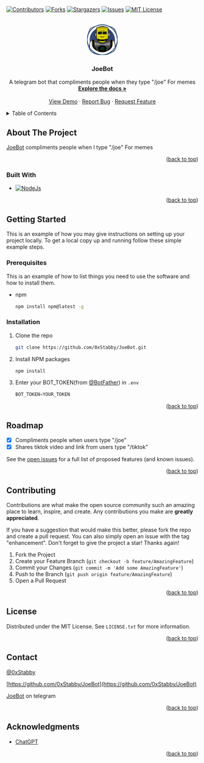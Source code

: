 <a name="readme-top"></a>

[![Contributors][contributors-shield]][contributors-url]
[![Forks][forks-shield]][forks-url]
[![Stargazers][stars-shield]][stars-url]
[![Issues][issues-shield]][issues-url]
[![MIT License][license-shield]][license-url]



<!-- PROJECT LOGO -->
<br />
<div align="center">
  <a href="https://github.com/0xStabby/JoeBot">
    <img src="images/logo.png" alt="Logo" width="80" height="80">
  </a>

<h3 align="center">JoeBot</h3>

  <p align="center">
    A telegram bot that compliments people when they type "/joe" For memes
    <br />
    <a href="https://github.com/0xStabby/JoeBot"><strong>Explore the docs »</strong></a>
    <br />
    <br />
    <a href="https://t.me/JoeMotherFuckingBot">View Demo</a>
    ·
    <a href="https://github.com/0xStabby/JoeBot/issues">Report Bug</a>
    ·
    <a href="https://github.com/0xStabby/JoeBot/issues">Request Feature</a>
  </p>
</div>



<!-- TABLE OF CONTENTS -->
<details>
  <summary>Table of Contents</summary>
  <ol>
    <li>
      <a href="#about-the-project">About The Project</a>
      <ul>
        <li><a href="#built-with">Built With</a></li>
      </ul>
    </li>
    <li>
      <a href="#getting-started">Getting Started</a>
      <ul>
        <li><a href="#prerequisites">Prerequisites</a></li>
        <li><a href="#installation">Installation</a></li>
      </ul>
    </li>
    <li><a href="#roadmap">Roadmap</a></li>
    <li><a href="#contributing">Contributing</a></li>
    <li><a href="#license">License</a></li>
    <li><a href="#contact">Contact</a></li>
    <li><a href="#acknowledgments">Acknowledgments</a></li>
  </ol>
</details>



<!-- ABOUT THE PROJECT -->
## About The Project

[JoeBot](https://t.me/JoeMotherFuckingBot) compliments people when I type "/joe"
For memes

<p align="right">(<a href="#readme-top">back to top</a>)</p>



### Built With

* [![NodeJs][NodeJS.org]][NodeJS-url]

<p align="right">(<a href="#readme-top">back to top</a>)</p>



<!-- GETTING STARTED -->
## Getting Started

This is an example of how you may give instructions on setting up your project locally.
To get a local copy up and running follow these simple example steps.

### Prerequisites

This is an example of how to list things you need to use the software and how to install them.
* npm
  ```sh
  npm install npm@latest -g
  ```

### Installation

1. Clone the repo
   ```sh
   git clone https://github.com/0xStabby/JoeBot.git
   ```
2. Install NPM packages
   ```sh
   npm install
   ```
3. Enter your BOT_TOKEN(from [@BotFather](https://t.me/BotFather)) in `.env`
   ```js
   BOT_TOKEN=YOUR_TOKEN
   ```

<p align="right">(<a href="#readme-top">back to top</a>)</p>



<!-- ROADMAP -->
## Roadmap

- [x] Compliments people when users type "/joe"
- [x] Shares tiktok video and link from users type "/tiktok"

See the [open issues](https://github.com/0xStabby/JoeBot/issues) for a full list of proposed features (and known issues).

<p align="right">(<a href="#readme-top">back to top</a>)</p>



<!-- CONTRIBUTING -->
## Contributing

Contributions are what make the open source community such an amazing place to learn, inspire, and create. Any contributions you make are **greatly appreciated**.

If you have a suggestion that would make this better, please fork the repo and create a pull request. You can also simply open an issue with the tag "enhancement".
Don't forget to give the project a star! Thanks again!

1. Fork the Project
2. Create your Feature Branch (`git checkout -b feature/AmazingFeature`)
3. Commit your Changes (`git commit -m 'Add some AmazingFeature'`)
4. Push to the Branch (`git push origin feature/AmazingFeature`)
5. Open a Pull Request

<p align="right">(<a href="#readme-top">back to top</a>)</p>



<!-- LICENSE -->
## License

Distributed under the MIT License. See `LICENSE.txt` for more information.

<p align="right">(<a href="#readme-top">back to top</a>)</p>



<!-- CONTACT -->
## Contact

[@0xStabby](https://twitter.com/0xStabby)

[https://github.com/0xStabby/JoeBot](https://github.com/0xStabby/JoeBot)

[JoeBot](https://t.me/JoeMotherFuckingBot) on telegram

<p align="right">(<a href="#readme-top">back to top</a>)</p>



<!-- ACKNOWLEDGMENTS -->
## Acknowledgments

* [ChatGPT](https://chat.openai.com/chat)

<p align="right">(<a href="#readme-top">back to top</a>)</p>



<!-- MARKDOWN LINKS & IMAGES -->
<!-- https://www.markdownguide.org/basic-syntax/#reference-style-links -->
[contributors-shield]: https://img.shields.io/github/contributors/0xStabby/JoeBot.svg?style=for-the-badge
[contributors-url]: https://github.com/0xStabby/JoeBot/graphs/contributors
[forks-shield]: https://img.shields.io/github/forks/0xStabby/JoeBot.svg?style=for-the-badge
[forks-url]: https://github.com/0xStabby/JoeBot/network/members
[stars-shield]: https://img.shields.io/github/stars/0xStabby/JoeBot.svg?style=for-the-badge
[stars-url]: https://github.com/0xStabby/JoeBot/stargazers
[issues-shield]: https://img.shields.io/github/issues/0xStabby/JoeBot.svg?style=for-the-badge
[issues-url]: https://github.com/0xStabby/JoeBot/issues
[license-shield]: https://img.shields.io/github/license/0xStabby/JoeBot.svg?style=for-the-badge
[license-url]: https://github.com/0xStabby/JoeBot/blob/main/LICENSE.txt
[NodeJS.org]: https://img.shields.io/static/v1?style=for-the-badge&message=Node.js&color=339933&logo=Node.js&logoColor=FFFFFF&label=
[NodeJS-url]: https://nodejs.org 
